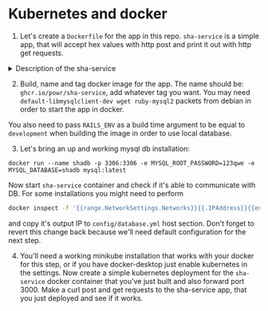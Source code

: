 # Kubernetes and docker

1. Let's create a `Dockerfile` for the app in this repo.
`sha-service` is a simple app, that will accept hex values with http post and print it out with http get requests.

<details><summary>Description of the sha-service</summary>
<p>

**Routes:**

 - *POST:* http(s)://$(whatever_name)/api/v1/sha_manager/**:branch**/**:source**
 - *GET:*  http(s)://$(whatever_name)/api/v1/sha_manager/**:branch**/**:source**

**Examples:**

 - *POST:* `https://sha-service.com/api/v1/sha_manager/main/src:sha-123456` . **note**: in **src:sha-123456** the **:** (colon symbol) which divides **source** and **sha** is neccessary, given that service can properly parse and save **sha** related to **branch** and **source**.

 - *GET* `https://sha-service.com/api/v1/sha_manager/main/src`. **note:** on **GET** you just specify **branch** and **source**, if something is stored under that path, you will get the result, in this case the result will be **sha-123456**.

</p>
</details>

2. Build, name and tag docker image for the app. The name should be: `ghcr.io/powr/sha-service`, add whatever tag you want.
You may need `default-libmysqlclient-dev wget ruby-mysql2` packets from debian in order to start the app in docker.

You also need to pass `RAILS_ENV` as a build time argument to be equal to `development` when building the image in order to use local database.

3. Let's bring an up and working mysql db installation:

```shell
docker run --name shadb -p 3306:3306 -e MYSQL_ROOT_PASSWORD=123qwe -e MYSQL_DATABASE=shadb mysql:latest
```
Now start `sha-service` container and check if it's able to communicate with DB. For some installations you might need to perform

```bash
docker inspect -f '{{range.NetworkSettings.Networks}}{{.IPAddress}}{{end}}' shad
```

and copy it's output IP to `config/database.yml` host section. Don't forget to revert this change back because we'll need default configuration for the next step.

4. You'll need a working minikube installation that works with your docker for this step, or if you have docker-desktop just enable kubernetes in the settings.
Now create a simple kubernetes deployment for the `sha-service` docker container that you've just built and also forward port 3000.
Make a curl post and get requests to the sha-service app, that you just deployed and see if it works.
